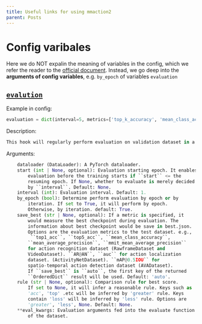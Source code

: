 ```yaml
---
title: Useful links for using mmaction2
parent: Posts
---
```


# Config varibales
Here we do NOT expalin the meaning of variables in the config, which we refer the reader to the [official document](https://github.com/open-mmlab/mmaction2/blob/master/docs/tutorials/1_config.md). Instead, we go deep into the **arguments of config variables**, e.g. `by_epoch` of variables `evaluation`

## [`evalution`](https://github.com/open-mmlab/mmaction2/blob/c87482f6b53e839bc00506d474b38f797db0fd8f/mmaction/core/evaluation/eval_hooks.py#L45)
Example in config:
```python
evaluation = dict(interval=5, metrics=['top_k_accuracy', 'mean_class_accuracy'])
```
Description:
```python
This hook will regularly perform evaluation on validation dataset in a given interval.
```
Arguments:
```python
    dataloader (DataLoader): A PyTorch dataloader.
    start (int | None, optional): Evaluation starting epoch. It enables
        evaluation before the training starts if ``start`` <= the
        resuming epoch. If None, whether to evaluate is merely decided
        by ``interval``. Default: None.
    interval (int): Evaluation interval. Default: 1.
    by_epoch (bool): Determine perform evaluation by epoch or by
        iteration. If set to True, it will perform by epoch.
        Otherwise, by iteration. default: True.
    save_best (str | None, optional): If a metric is specified, it
        would measure the best checkpoint during evaluation. The
        information about best checkpoint would be save in best.json.
        Options are the evaluation metrics to the test dataset. e.g.,
         ``top1_acc``, ``top5_acc``, ``mean_class_accuracy``,
        ``mean_average_precision``, ``mmit_mean_average_precision``
        for action recognition dataset (RawframeDataset and
        VideoDataset). ``AR@AN``, ``auc`` for action localization
        dataset. (ActivityNetDataset). ``mAP@0.5IOU`` for
        spatio-temporal action detection dataset (AVADataset).
        If ``save_best`` is ``auto``, the first key of the returned
        ``OrderedDict`` result will be used. Default: 'auto'.
    rule (str | None, optional): Comparison rule for best score.
        If set to None, it will infer a reasonable rule. Keys such as
        'acc', 'top' .etc will be inferred by 'greater' rule. Keys
        contain 'loss' will be inferred by 'less' rule. Options are
        'greater', 'less', None. Default: None.
    **eval_kwargs: Evaluation arguments fed into the evaluate function
        of the dataset.
```
